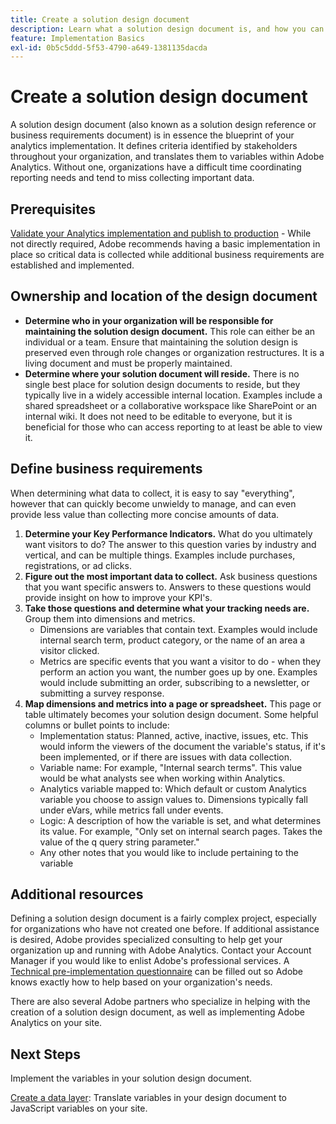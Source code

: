 ```yaml
---
title: Create a solution design document
description: Learn what a solution design document is, and how you can use it in your organization.
feature: Implementation Basics
exl-id: 0b5c5ddd-5f53-4790-a649-1381135dacda
---
```

# Create a solution design document

A solution design document (also known as a solution design reference or business requirements document) is in essence the blueprint of your analytics implementation. It defines criteria identified by stakeholders throughout your organization, and translates them to variables within Adobe Analytics. Without one, organizations have a difficult time coordinating reporting needs and tend to miss collecting important data.

## Prerequisites

[Validate your Analytics implementation and publish to production](../launch/validate-publish-prod.md) - While not directly required, Adobe recommends having a basic implementation in place so critical data is collected while additional business requirements are established and implemented.

## Ownership and location of the design document

* **Determine who in your organization will be responsible for maintaining the solution design document.** This role can either be an individual or a team. Ensure that maintaining the solution design is preserved even through role changes or organization restructures. It is a living document and must be properly maintained.
* **Determine where your solution document will reside.** There is no single best place for solution design documents to reside, but they typically live in a widely accessible internal location. Examples include a shared spreadsheet or a collaborative workspace like SharePoint or an internal wiki. It does not need to be editable to everyone, but it is beneficial for those who can access reporting to at least be able to view it.

## Define business requirements

When determining what data to collect, it is easy to say "everything", however that can quickly become unwieldy to manage, and can even provide less value than collecting more concise amounts of data.

1. **Determine your Key Performance Indicators.** What do you ultimately want visitors to do? The answer to this question varies by industry and vertical, and can be multiple things. Examples include purchases, registrations, or ad clicks.
1. **Figure out the most important data to collect.** Ask business questions that you want specific answers to. Answers to these questions would provide insight on how to improve your KPI's.
1. **Take those questions and determine what your tracking needs are.** Group them into dimensions and metrics.
   * Dimensions are variables that contain text. Examples would include internal search term, product category, or the name of an area a visitor clicked.
   * Metrics are specific events that you want a visitor to do - when they perform an action you want, the number goes up by one. Examples would include submitting an order, subscribing to a newsletter, or submitting a survey response.
1. **Map dimensions and metrics into a page or spreadsheet.** This page or table ultimately becomes your solution design document. Some helpful columns or bullet points to include:
   * Implementation status: Planned, active, inactive, issues, etc. This would inform the viewers of the document the variable's status, if it's been implemented, or if there are issues with data collection.
   * Variable name: For example, "Internal search terms". This value would be what analysts see when working within Analytics.
   * Analytics variable mapped to: Which default or custom Analytics variable you choose to assign values to. Dimensions typically fall under eVars, while metrics fall under events.
   * Logic: A description of how the variable is set, and what determines its value. For example, "Only set on internal search pages. Takes the value of the q query string parameter."
   * Any other notes that you would like to include pertaining to the variable

## Additional resources

Defining a solution design document is a fairly complex project, especially for organizations who have not created one before. If additional assistance is desired, Adobe provides specialized consulting to help get your organization up and running with Adobe Analytics. Contact your Account Manager if you would like to enlist Adobe's professional services. A [Technical pre-implementation questionnaire](assets/technical-pre-implementation-questionnaire.pdf) can be filled out so Adobe knows exactly how to help based on your organization's needs.

There are also several Adobe partners who specialize in helping with the creation of a solution design document, as well as implementing Adobe Analytics on your site.

## Next Steps

Implement the variables in your solution design document.

[Create a data layer](data-layer.md): Translate variables in your design document to JavaScript variables on your site.
